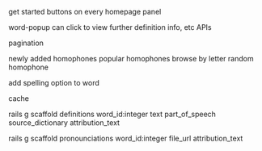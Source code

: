 
get started buttons on every homepage panel

word-popup can click to view further definition info, etc
  APIs

pagination


newly added homophones
popular homophones
browse by letter
random homophone



add spelling option to word



cache

rails g scaffold definitions word_id:integer text part_of_speech source_dictionary attribution_text

rails g scaffold pronounciations word_id:integer file_url attribution_text
